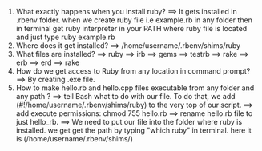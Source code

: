 1. What exactly happens when you install ruby?
==> It gets installed in .rbenv folder. when we create ruby file i.e example.rb in any folder then in terminal get ruby interpreter in your PATH where ruby file is located and just type ruby example.rb
2. Where does it get installed?
==> /home/username/.rbenv/shims/ruby
3. What files are installed?
==> ruby
==> irb
==> gems
==> testrb
==> rake
==> erb
==> erd
==> rake
4. How do we get access to Ruby from any location in command prompt?
==> By creating .exe file.
5. How to make hello.rb and hello.cpp files executable from any folder and any path ?
==> tell Bash what to do with our file. To do that, we add (#!/home/username/.rbenv/shims/ruby) to    the very top of our script.
==> add execute permissions: chmod 755 hello.rb
==> rename hello.rb file to just hello_rb.
==> We need to put our file into the folder where ruby is installed. we get get the path by typing "which ruby" in terminal. here it is (/home/username/.rbenv/shims/)
 
